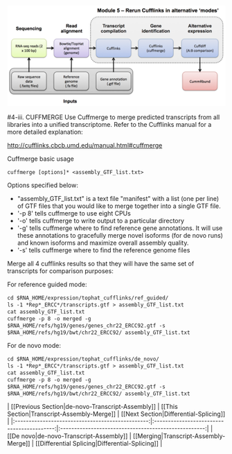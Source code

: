 ![RNA-seq Flowchart - Module 5](Images/RNA-seq_Flowchart5.png)

#4-iii. CUFFMERGE
Use Cuffmerge to merge predicted transcripts from all libraries into a unified transcriptome. Refer to the Cufflinks manual for a more detailed explanation:

http://cufflinks.cbcb.umd.edu/manual.html#cuffmerge
	
Cuffmerge basic usage
```
cuffmerge [options]* <assembly_GTF_list.txt>
```

Options specified below:
* "assembly_GTF_list.txt" is a text file "manifest" with a list (one per line) of GTF files that you would like to merge together into a single GTF file. 
* '-p 8' tells cuffmerge to use eight CPUs
* '-o' tells cuffmerge to write output to a particular directory
* '-g' tells cuffmerge where to find reference gene annotations. It will use these annotations to gracefully merge novel isoforms (for de novo runs) and known isoforms and maximize overall assembly quality.
* '-s' tells cuffmerge where to find the reference genome files
	
Merge all 4 cufflinks results so that they will have the same set of transcripts for comparison purposes:
	
 For reference guided mode:

	cd $RNA_HOME/expression/tophat_cufflinks/ref_guided/
	ls -1 *Rep*_ERCC*/transcripts.gtf > assembly_GTF_list.txt
	cat assembly_GTF_list.txt
	cuffmerge -p 8 -o merged -g $RNA_HOME/refs/hg19/genes/genes_chr22_ERCC92.gtf -s $RNA_HOME/refs/hg19/bwt/chr22_ERCC92/ assembly_GTF_list.txt
	
 For de novo mode:

	cd $RNA_HOME/expression/tophat_cufflinks/de_novo/
	ls -1 *Rep*_ERCC*/transcripts.gtf > assembly_GTF_list.txt
	cat assembly_GTF_list.txt
	cuffmerge -p 8 -o merged -g $RNA_HOME/refs/hg19/genes/genes_chr22_ERCC92.gtf -s $RNA_HOME/refs/hg19/bwt/chr22_ERCC92/ assembly_GTF_list.txt
	
| [[Previous Section|de-novo-Transcript-Assembly]] | [[This Section|Transcript-Assembly-Merge]] | [[Next Section|Differential-Splicing]]    |
|:------------------------------------------------:|:------------------------------------------:|:----------------------------------------------------:|
| [[De novo|de-novo-Transcript-Assembly]]          | [[Merging|Transcript-Assembly-Merge]]      | [[Differential Splicing|Differential-Splicing]] |